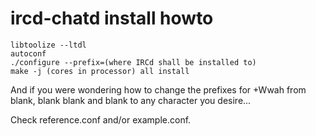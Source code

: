ircd-chatd install howto
====

    libtoolize --ltdl
    autoconf
    ./configure --prefix=(where IRCd shall be installed to)
    make -j (cores in processor) all install

And if you were wondering how to change the prefixes for +Wwah from
blank, blank blank and blank to any character you desire...

Check reference.conf and/or example.conf.
